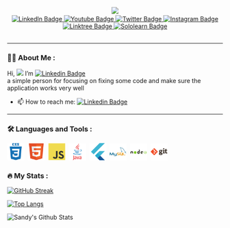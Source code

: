 <div id="header" align="center">
  <img src=https://media0.giphy.com/media/u2pmTWUi0MXjyrMaVj/200w.webp?cid=ecf05e47mvz2dwshx69nbm313ylc0p2gm818fons4usyviw6&rid=200w.webp&ct=g />
</div>

<div id="badges" align="center">
  <a href="https://www.linkedin.com/in/sandy-wahyu-prasetyo-535694148/">
    <img src="https://img.shields.io/badge/LinkedIn-blue?style=for-the-badge&logo=linkedin&logoColor=white" alt="LinkedIn Badge"/>
  </a>
  <a href="https://www.youtube.com/channel/UCTcyhTv1PrpEJqa0K6PaMhA">
    <img src="https://img.shields.io/badge/YouTube-red?style=for-the-badge&logo=youtube&logoColor=white" alt="Youtube Badge"/>
  </a>
  <a href="https://twitter.com/sandywahyup1">
    <img src="https://img.shields.io/badge/Twitter-blue?style=for-the-badge&logo=twitter&logoColor=white" alt="Twitter Badge"/>
  </a>
  <a href="https://instagram.com/sandywahyuprasetyo">
    <img src="https://img.shields.io/badge/Instagram-violet?style=for-the-badge&logo=instagram&logoColor=white" alt="Instagram Badge"/>
  </a>
  <a href="https://linktr.ee/sandywahyuprasetyo">
    <img src="https://img.shields.io/badge/linktree-39E09B?style=for-the-badge&logo=linktree&logoColor=white" alt="Linktree Badge"/>
  </a>
  <a href="https://www.sololearn.com/profile/5276791">
    <img src="https://img.shields.io/badge/-Sololearn-3a464b?style=for-the-badge&logo=Sololearn&logoColor=white" alt="Sololearn Badge"/>
  </a> <br>
  <img src="https://komarev.com/ghpvc/?username=SandyWahyuPrasetyo&style=flat-square&color=blue" alt=""/>
</div>

---

### :man_technologist: About Me :

Hi, <img src="https://media.giphy.com/media/hvRJCLFzcasrR4ia7z/giphy.gif" width="12"> I’m [![Linkedin Badge](https://img.shields.io/badge/-@SandyWahyuPrasetyo-gray?style=flat&logo=Website&logoColor=white)](https://sandy-wahyu-prasetyo.000webhostapp.com/) <br>
a simple person for focusing on fixing some code and make sure the application works very well
- 📫 How to reach me: [![Linkedin Badge](https://img.shields.io/badge/-Sandy_Wahyu_Prasetyo-blue?style=flat&logo=Linkedin&logoColor=white)](https://www.linkedin.com/in/sandy-wahyu-prasetyo-535694148/)

---

### :hammer_and_wrench: Languages and Tools :
<div>
  <img src="https://github.com/devicons/devicon/blob/master/icons/css3/css3-plain-wordmark.svg"  title="CSS3" alt="CSS" width="40" height="40"/>&nbsp;
  <img src="https://github.com/devicons/devicon/blob/master/icons/html5/html5-original.svg" title="HTML5" alt="HTML" width="40" height="40"/>&nbsp;
  <img src="https://github.com/devicons/devicon/blob/master/icons/javascript/javascript-original.svg" title="JavaScript" alt="JavaScript" width="40" height="40"/>&nbsp;
  <img src="https://github.com/devicons/devicon/blob/master/icons/java/java-original-wordmark.svg" title="Java" alt="Java" width="40" height="40"/>&nbsp;
  <img src="https://github.com/devicons/devicon/blob/master/icons/flutter/flutter-original.svg" title="Flutter" alt="Flutter" width="40" height="40"/>&nbsp;
  <img src="https://github.com/devicons/devicon/blob/master/icons/mysql/mysql-original-wordmark.svg" title="MySQL"  alt="MySQL" width="40" height="40"/>&nbsp;
  <img src="https://github.com/devicons/devicon/blob/master/icons/nodejs/nodejs-original-wordmark.svg" title="NodeJS" alt="NodeJS" width="40" height="40"/>&nbsp;
  <img src="https://github.com/devicons/devicon/blob/master/icons/git/git-original-wordmark.svg" title="Git" **alt="Git" width="40" height="40"/>
</div>

  
### :fire: My Stats :
[![GitHub Streak](http://github-readme-streak-stats.herokuapp.com?user=SandyWahyuPrasetyo&theme=dark&background=000000)](https://git.io/streak-stats)

[![Top Langs](https://github-readme-stats.vercel.app/api/top-langs/?username=SandyWahyuPrasetyo&layout=compact&theme=vision-friendly-dark)](https://github.com/anuraghazra/github-readme-stats)

<img alt="Sandy's Github Stats" src="https://github-readme-stats.vercel.app/api?username=SandyWahyuPrasetyo&show_icons=true&theme=shades-of-purple&hide_border=true&count_private=true" height="160"/>
